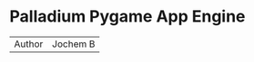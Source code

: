 Palladium Pygame App Engine
===========================

<table>
	<tr><td>Author</td><td>Jochem B</td></tr>
</table>
